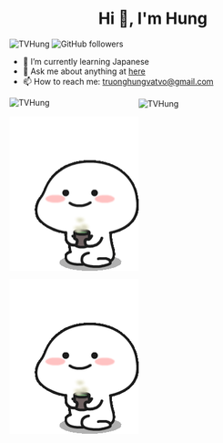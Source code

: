 <h1 align="center">Hi 👋, I'm Hung</h1>

<p align="left"> <img src="https://komarev.com/ghpvc/?username=TVHung&label=Profile%20views&color=0e75b6&style=flat" alt="TVHung" /> <img alt="GitHub followers" src="https://img.shields.io/github/followers/TVHung?style=social"> </p>

- 🌱 I’m currently learning Japanese
- 💬 Ask me about anything at [here](https://www.facebook.com/hung.tv99/)
- 📫 How to reach me: truonghungvatvo@gmail.com


<p><img align="left" style="max-width: 45%" width="45%" src="https://github-readme-stats.vercel.app/api/top-langs/?username=TVHung&layout=compact&hide=html" alt="TVHung" /></p>  
<p><img align="center" style="max-width: 45%" width="45%" src="https://github-readme-stats.vercel.app/api?username=TVHung&show_icons=true" alt="TVHung" /></p>

<p><img align="center" style="max-width: 45%" width="45%" src="tenor1.gif" alt="TVHung" /></p>

[![TVHung](tenor1.gif)](https://www.facebook.com/hung.tv99/)
